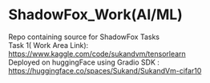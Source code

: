 # ShadowFox_Work(AI/ML)
Repo containing source for ShadowFox Tasks<br/>
Task 1( Work Area Link):<br/>
https://www.kaggle.com/code/sukandvm/tensorlearn<br/>
Deployed on huggingFace using Gradio SDK : https://huggingface.co/spaces/Sukand/SukandVm-cifar10
